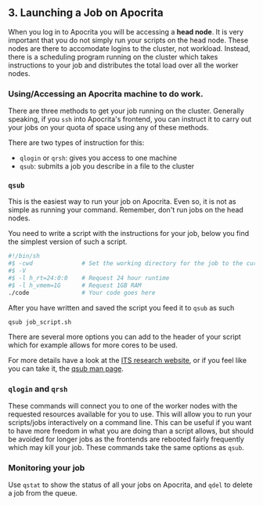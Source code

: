 ## 3. Launching a Job on Apocrita
When you log in to Apocrita you will be accessing a **head node**. It is very important that you do not simply run your scripts on the head node. These nodes are there to accomodate logins to the cluster, not workload. Instead, there is a scheduling program running on the cluster which takes instructions to your job and distributes the total load over all the worker nodes. 

### Using/Accessing an Apocrita machine to do work.
There are three methods to get your job running on the cluster. Generally speaking, if you `ssh` into Apocrita's frontend, you can instruct it to carry out your jobs on your quota of space using any of these methods.

There are two types of instruction for this:
 * `qlogin`  or `qrsh`:  gives you access to one machine
 * `qsub`: submits a job you describe in a file to the cluster

### `qsub`
This is the easiest way to run your job on Apocrita. Even so, it is not as simple as running your command. Remember, don't run jobs on the head nodes. 

You need to write a script with the instructions for your job, below you find the simplest version of such a script.

```bash
#!/bin/sh
#$ -cwd              # Set the working directory for the job to the current directory
#$ -V
#$ -l h_rt=24:0:0    # Request 24 hour runtime
#$ -l h_vmem=1G      # Request 1GB RAM
./code               # Your code goes here
```

After you have written and saved the script you feed it to `qsub` as such

```
qsub job_script.sh
```
There are several more options you can add to the header of your script which for example allows for more cores to be used.

For more details have a look at the [ITS research website](https://www.hpc.qmul.ac.uk/twiki/bin/view/HPC/SubmittingJobs), or if you feel like you can take it, the [qsub man page](http://gridscheduler.sourceforge.net/htmlman/htmlman1/qsub.html).

### `qlogin` and `qrsh`
These commands will connect you to one of the worker nodes with the requested resources available for you to use. This will allow you to run your scripts/jobs interactively on a command line. This can be useful if you want to have more freedom in what you are doing than a script allows, but should be avoided for longer jobs as the frontends are rebooted fairly frequently which may kill your job. These commands take the same options as `qsub`. 

### Monitoring your job
Use `qstat` to show the status of all your jobs on Apocrita, and `qdel` to delete a job from the queue. 
